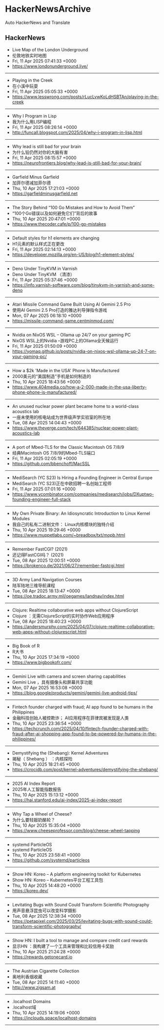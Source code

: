 # HackerNewsArchive
Auto HackerNews and Translate

## HackerNews
* Live Map of the London Underground
* 伦敦地铁实时地图
* Fri, 11 Apr 2025 07:41:33 +0000
* https://www.londonunderground.live/
----
* Playing in the Creek
* 在小溪中玩耍
* Fri, 11 Apr 2025 05:05:33 +0000
* https://www.lesswrong.com/posts/rLucLvwKoLdHSBTAn/playing-in-the-creek
----
* Why I Program in Lisp
* 我为什么用LISP编程
* Fri, 11 Apr 2025 08:26:14 +0000
* http://funcall.blogspot.com/2025/04/why-i-program-in-lisp.html
----
* Why lead is still bad for your brain
* 为什么铅仍然对你的大脑有害
* Fri, 11 Apr 2025 08:15:57 +0000
* https://neurofrontiers.blog/why-lead-is-still-bad-for-your-brain/
----
* Garfield Minus Garfield
* 加菲尔德减加菲尔德
* Thu, 10 Apr 2025 17:21:03 +0000
* https://garfieldminusgarfield.net
----
* The Story Behind “100 Go Mistakes and How to Avoid Them”
* “100个Go错误以及如何避免它们”背后的故事
* Thu, 10 Apr 2025 20:47:01 +0000
* https://www.thecoder.cafe/p/100-go-mistakes
----
* Default styles for h1 elements are changing
* H1元素的默认样式正在更改
* Fri, 11 Apr 2025 02:14:13 +0000
* https://developer.mozilla.org/en-US/blog/h1-element-styles/
----
* Deno Under TinyKVM in Varnish
* Deno Under TinyKVM （清漆）
* Fri, 11 Apr 2025 05:37:46 +0000
* https://info.varnish-software.com/blog/tinykvm-in-varnish-and-some-deno
----
* Atari Missile Command Game Built Using AI Gemini 2.5 Pro
* 使用AI Gemini 2.5 Pro打造的雅达利导弹指令游戏
* Mon, 07 Apr 2025 06:18:10 +0000
* https://missile-command-game.centminmod.com/
----
* Nvidia on NixOS WSL – Ollama up 24/7 on your gaming PC
* NixOS WSL上的Nvidia –游戏PC上的Ollama全天候运行
* Fri, 11 Apr 2025 01:50:09 +0000
* https://yomaq.github.io/posts/nvidia-on-nixos-wsl-ollama-up-24-7-on-your-gaming-pc/
----
* How a $2k 'Made in the USA' Phone Is Manufactured
* 2000美元的“美国制造”手机是如何制造的
* Thu, 10 Apr 2025 18:43:56 +0000
* https://www.404media.co/how-a-2-000-made-in-the-usa-liberty-phone-phone-is-manufactured/
----
* An unused nuclear power plant became home to a world-class acoustics lab
* 一座未使用的核电站成为世界级声学实验室的所在地
* Tue, 08 Apr 2025 14:04:43 +0000
* https://www.theverge.com/tech/644385/nuclear-power-plant-acoustics-lab
----
* A port of Mbed-TLS for the Classic Macintosh OS 7/8/9
* 经典Macintosh OS 7/8/9的Mbed-TLS端口
* Fri, 11 Apr 2025 02:05:19 +0000
* https://github.com/bbenchoff/MacSSL
----
* MediSearch (YC S23) Is Hiring a Founding Engineer in Central Europe
* MediSearch (YC S23)正在中欧招聘一名创始工程师
* Fri, 11 Apr 2025 07:01:16 +0000
* https://www.ycombinator.com/companies/medisearch/jobs/DXuptwo-founding-engineer-full-stack
----
* My Own Private Binary: An Idiosyncratic Introduction to Linux Kernel Modules
* 我自己的私有二进制文件： Linux内核模块的独特介绍
* Thu, 10 Apr 2025 19:29:46 +0000
* https://www.muppetlabs.com/~breadbox/txt/mopb.html
----
* Remember FastCGI? (2021)
* 还记得FastCGI吗？ (2021)
* Tue, 08 Apr 2025 12:00:51 +0000
* https://brokenco.de/2021/06/27/remember-fastcgi.html
----
* 3D Army Land Navigation Courses
* 陆军陆地三维导航课程
* Tue, 08 Apr 2025 18:13:47 +0000
* https://oe.tradoc.army.mil/oegames/landnav/index.html
----
* Clojure: Realtime collaborative web apps without ClojureScript
* Clojure ：无需ClojureScript的实时协作Web应用程序
* Tue, 08 Apr 2025 18:40:23 +0000
* https://andersmurphy.com/2025/04/07/clojure-realtime-collaborative-web-apps-without-clojurescript.html
----
* Big Book of R
* R大书
* Thu, 10 Apr 2025 17:34:19 +0000
* https://www.bigbookofr.com/
----
* Gemini Live with camera and screen sharing capabilities
* Gemini Live ，具有摄像头和屏幕共享功能
* Mon, 07 Apr 2025 16:53:08 +0000
* https://blog.google/products/gemini/gemini-live-android-tips/
----
* Fintech founder charged with fraud; AI app found to be humans in the Philippines
* 金融科技创始人被控欺诈； AI应用程序在菲律宾被发现是人类
* Thu, 10 Apr 2025 23:36:54 +0000
* https://techcrunch.com/2025/04/10/fintech-founder-charged-with-fraud-after-ai-shopping-app-found-to-be-powered-by-humans-in-the-philippines/
----
* Demystifying the (Shebang): Kernel Adventures
* 揭秘（ Shebang ） ：内核探险
* Thu, 10 Apr 2025 18:21:45 +0000
* https://crocidb.com/post/kernel-adventures/demystifying-the-shebang/
----
* 2025 AI Index Report
* 2025年人工智能指数报告
* Thu, 10 Apr 2025 15:13:12 +0000
* https://hai.stanford.edu/ai-index/2025-ai-index-report
----
* Why Tap a Wheel of Cheese?
* 为什么要轻敲奶酪轮？
* Thu, 10 Apr 2025 15:35:04 +0000
* https://www.cheeseprofessor.com/blog/cheese-wheel-tapping
----
* systemd ParticleOS
* systemd ParticleOS
* Thu, 10 Apr 2025 23:58:41 +0000
* https://github.com/systemd/particleos
----
* Show HN: Koreo – A platform engineering toolkit for Kubernetes
* Show HN: Koreo – Kubernetes平台工程工具包
* Thu, 10 Apr 2025 14:48:20 +0000
* https://koreo.dev/
----
* Levitating Bugs with Sound Could Transform Scientific Photography
* 用声音悬浮昆虫可以改变科学摄影
* Tue, 08 Apr 2025 12:38:34 +0000
* https://petapixel.com/2025/03/25/levitating-bugs-with-sound-could-transform-scientific-photography/
----
* Show HN: I built a tool to manage and compare credit card rewards
* 显示HN ：我构建了一个工具来管理和比较信用卡奖励
* Thu, 10 Apr 2025 21:24:28 +0000
* https://rewards.getonecard.io
----
* The Austrian Cigarette Collection
* 奥地利香烟收藏
* Tue, 08 Apr 2025 14:11:40 +0000
* http://www.zigsam.at
----
* .localhost Domains
* .localhost域
* Thu, 10 Apr 2025 14:19:06 +0000
* https://inclouds.space/localhost-domains
----

